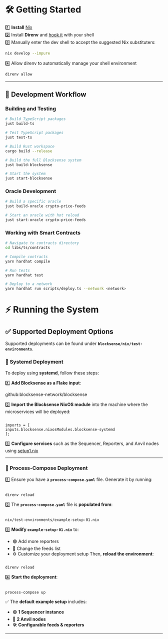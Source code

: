 # 🛠 Getting Started

1️⃣ **Install** [Nix](https://zero-to-nix.com/start/install) <br>
2️⃣ Install **Direnv** and [hook it](https://direnv.net/docs/hook.html) with your shell <br>
3️⃣ Manually enter the dev shell to accept the suggested Nix substituters:

```sh
nix develop --impure

```

4️⃣ Allow direnv to automatically manage your shell environment

```sh
direnv allow
```

---

## 🚀 Development Workflow

### Building and Testing

```bash
# Build TypeScript packages
just build-ts

# Test TypeScript packages
just test-ts

# Build Rust workspace
cargo build --release

# Build the full Blocksense system
just build-blocksense

# Start the system
just start-blocksense
```

### Oracle Development

```bash
# Build a specific oracle
just build-oracle crypto-price-feeds

# Start an oracle with hot reload
just start-oracle crypto-price-feeds
```

### Working with Smart Contracts

```bash
# Navigate to contracts directory
cd libs/ts/contracts

# Compile contracts
yarn hardhat compile

# Run tests
yarn hardhat test

# Deploy to a network
yarn hardhat run scripts/deploy.ts --network <network>
```

# ⚡ Running the System

## ✅ Supported Deployment Options

Supported deployments can be found under **`blocksense/nix/test-environments`**.

### 🔧 Systemd Deployment

To deploy using **systemd**, follow these steps:

1️⃣ **Add Blocksense as a Flake input**:

github:blocksense-network/blocksense

2️⃣ **Import the Blocksense NixOS module** into the machine where the microservices will be deployed:

```

imports = [
inputs.blocksense.nixosModules.blocksense-systemd
];

```

3️⃣ **Configure services** such as the Sequencer, Reporters, and Anvil nodes using [setup1.nix](/nix/test-environments/example-setup-01.nix)

---

### 🔄 Process-Compose Deployment

1️⃣ Ensure you have a **`process-compose.yaml`** file. Generate it by running:

```

direnv reload

```

2️⃣ The **`process-compose.yaml`** file is **populated from**:

```

nix/test-environments/example-setup-01.nix

```

3️⃣ **Modify `example-setup-01.nix`** to:

- 🟢 Add more reporters
- 🔵 Change the feeds list
- ⚙️ Customize your deployment setup
  Then, **reload the environment**:

```

direnv reload

```

4️⃣ **Start the deployment**:

```

process-compose up

```

✅ The **default example setup** includes:

- 🟢 **1 Sequencer instance**
- 🔵 **2 Anvil nodes**
- 🛠 **Configurable feeds & reporters**

---
